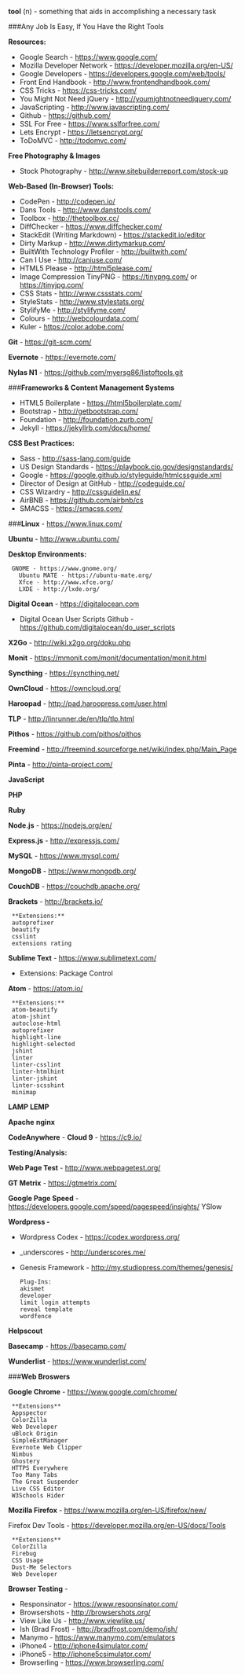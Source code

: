 **tool** (n) -  something that aids in accomplishing a necessary task

###Any Job Is Easy, If You Have the Right Tools

**Resources:**

-   Google Search - https://www.google.com/
-   Mozilla Developer Network - https://developer.mozilla.org/en-US/
-   Google Developers - https://developers.google.com/web/tools/
-   Front End Handbook - http://www.frontendhandbook.com/
-   CSS Tricks - https://css-tricks.com/
-   You Might Not Need jQuery - http://youmightnotneedjquery.com/
-   JavaScripting - http://www.javascripting.com/
-   Github - https://github.com/
-   SSL For Free - https://www.sslforfree.com/
-   Lets Encrypt - https://letsencrypt.org/
-   ToDoMVC - http://todomvc.com/

**Free Photography & Images**

-   Stock Photography - http://www.sitebuilderreport.com/stock-up

**Web-Based (In-Browser) Tools:**

-   CodePen - http://codepen.io/
-   Dans Tools - http://www.danstools.com/
-   Toolbox - http://thetoolbox.cc/
-   DiffChecker - https://www.diffchecker.com/
-   StackEdit (Writing Markdown) - https://stackedit.io/editor
-   Dirty Markup - http://www.dirtymarkup.com/
-   BuiltWith Technology Profiler - http://builtwith.com/
-   Can I Use - http://caniuse.com/
-   HTML5 Please - http://html5please.com/
-   Image Compression TinyPNG - https://tinypng.com/ or https://tinyjpg.com/
-   CSS Stats - http://www.cssstats.com/
-   StyleStats - http://www.stylestats.org/
-   StylifyMe - http://stylifyme.com/
-   Colours - http://webcolourdata.com/
-   Kuler - https://color.adobe.com/

**Git** - https://git-scm.com/

**Evernote** - https://evernote.com/

**Nylas N1** - https://github.com/myersg86/listoftools.git

###**Frameworks & Content Management Systems**

-   HTML5 Boilerplate - https://html5boilerplate.com/
-   Bootstrap - http://getbootstrap.com/
-   Foundation - http://foundation.zurb.com/
-   Jekyll - https://jekyllrb.com/docs/home/

**CSS Best Practices:**

-   Sass - http://sass-lang.com/guide
-   US Design Standards - https://playbook.cio.gov/designstandards/
-   Google - https://google.github.io/styleguide/htmlcssguide.xml
-   Director of Design at GitHub - http://codeguide.co/
-   CSS Wizardry - http://cssguidelin.es/
-   AirBNB - https://github.com/airbnb/cs
-   SMACSS - https://smacss.com/

###**Linux** - https://www.linux.com/

**Ubuntu** - http://www.ubuntu.com/

**Desktop Environments:**

     GNOME - https://www.gnome.org/
       Ubuntu MATE - https://ubuntu-mate.org/
       Xfce - http://www.xfce.org/
       LXDE - http://lxde.org/

**Digital Ocean** - https://digitalocean.com

-    Digital Ocean User Scripts Github - https://github.com/digitalocean/do_user_scripts

**X2Go** - http://wiki.x2go.org/doku.php

**Monit** - https://mmonit.com/monit/documentation/monit.html

**Syncthing** - https://syncthing.net/

**OwnCloud** - https://owncloud.org/

**Haroopad** - http://pad.haroopress.com/user.html

**TLP** - http://linrunner.de/en/tlp/tlp.html

**Pithos** - https://github.com/pithos/pithos

**Freemind** - http://freemind.sourceforge.net/wiki/index.php/Main_Page

**Pinta** - http://pinta-project.com/

**JavaScript**

**PHP**

**Ruby**

**Node.js** - https://nodejs.org/en/

**Express.js** - http://expressjs.com/

**MySQL** - https://www.mysql.com/

**MongoDB** - https://www.mongodb.org/

**CouchDB** - https://couchdb.apache.org/

**Brackets** - http://brackets.io/

     **Extensions:**
     autoprefixer
     beautify
     csslint
     extensions rating

**Sublime Text** -  https://www.sublimetext.com/

-   Extensions:
    Package Control

**Atom** - https://atom.io/

     **Extensions:**
     atom-beautify
     atom-jshint
     autoclose-html
     autoprefixer
     highlight-line
     highlight-selected
     jshint
     linter
     linter-csslint
     linter-htmlhint
     linter-jshint
     linter-scsshint
     minimap

**LAMP**
**LEMP**

**Apache**
**nginx**

**CodeAnywhere** -
**Cloud 9** - https://c9.io/

**Testing/Analysis:**

**Web Page Test** - http://www.webpagetest.org/

**GT Metrix** - https://gtmetrix.com/

**Google Page Speed** - https://developers.google.com/speed/pagespeed/insights/
YSlow

**Wordpress -**

- Wordpress Codex - https://codex.wordpress.org/
- _underscores - http://underscores.me/
- Genesis Framework - http://my.studiopress.com/themes/genesis/

      Plug-Ins:
      akismet
      developer
      limit login attempts
      reveal template
      wordfence

**Helpscout**

**Basecamp** - https://basecamp.com/

**Wunderlist** - https://www.wunderlist.com/

###**Web Broswers**

**Google Chrome** - https://www.google.com/chrome/

     **Extensions**
     Appspector
     ColorZilla
     Web Developer
     uBlock Origin
     SimpleExtManager
     Evernote Web Clipper
     Nimbus
     Ghostery
     HTTPS Everywhere
     Too Many Tabs
     The Great Suspender
     Live CSS Editor
     W3Schools Hider

**Mozilla Firefox** - https://www.mozilla.org/en-US/firefox/new/

Firefox Dev Tools - https://developer.mozilla.org/en-US/docs/Tools

     **Extensions**
     ColorZilla
     Firebug
     CSS Usage
     Dust-Me Selectors
     Web Developer

**Browser Testing** -

-   Responsinator - https://www.responsinator.com/
-   Browsershots - http://browsershots.org/
-   View Like Us - http://www.viewlike.us/
-   Ish (Brad Frost) - http://bradfrost.com/demo/ish/
-   Manymo - https://www.manymo.com/emulators
-   iPhone4 - http://iphone4simulator.com/
-   iPhone5 - http://iphone5csimulator.com/
-   Browserling - https://www.browserling.com/

